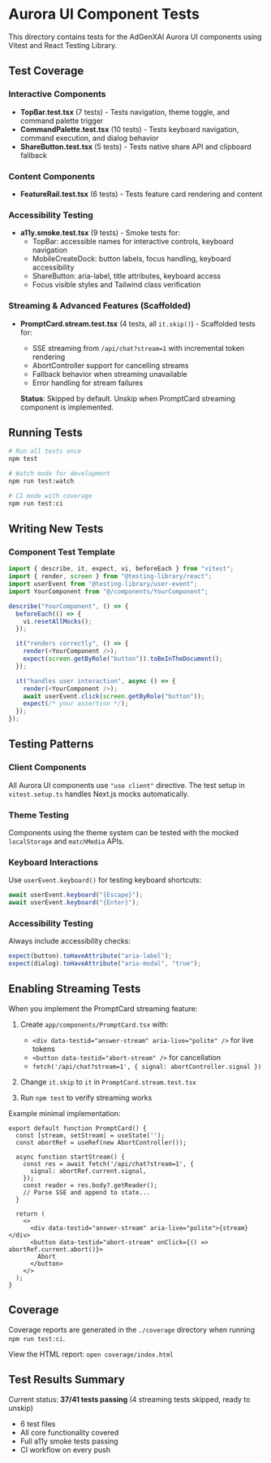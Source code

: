 # Aurora UI Component Tests

This directory contains tests for the AdGenXAI Aurora UI components using Vitest and React Testing Library.

## Test Coverage

### Interactive Components
- **TopBar.test.tsx** (7 tests) - Tests navigation, theme toggle, and command palette trigger
- **CommandPalette.test.tsx** (10 tests) - Tests keyboard navigation, command execution, and dialog behavior
- **ShareButton.test.tsx** (5 tests) - Tests native share API and clipboard fallback

### Content Components
- **FeatureRail.test.tsx** (6 tests) - Tests feature card rendering and content

### Accessibility Testing
- **a11y.smoke.test.tsx** (9 tests) - Smoke tests for:
  - TopBar: accessible names for interactive controls, keyboard navigation
  - MobileCreateDock: button labels, focus handling, keyboard accessibility
  - ShareButton: aria-label, title attributes, keyboard access
  - Focus visible styles and Tailwind class verification

### Streaming & Advanced Features (Scaffolded)
- **PromptCard.stream.test.tsx** (4 tests, all `it.skip()`) - Scaffolded tests for:
  - SSE streaming from `/api/chat?stream=1` with incremental token rendering
  - AbortController support for cancelling streams
  - Fallback behavior when streaming unavailable
  - Error handling for stream failures

  **Status**: Skipped by default. Unskip when PromptCard streaming component is implemented.

## Running Tests

```bash
# Run all tests once
npm test

# Watch mode for development
npm run test:watch

# CI mode with coverage
npm run test:ci
```

## Writing New Tests

### Component Test Template

```typescript
import { describe, it, expect, vi, beforeEach } from "vitest";
import { render, screen } from "@testing-library/react";
import userEvent from "@testing-library/user-event";
import YourComponent from "@/components/YourComponent";

describe("YourComponent", () => {
  beforeEach(() => {
    vi.resetAllMocks();
  });

  it("renders correctly", () => {
    render(<YourComponent />);
    expect(screen.getByRole("button")).toBeInTheDocument();
  });

  it("handles user interaction", async () => {
    render(<YourComponent />);
    await userEvent.click(screen.getByRole("button"));
    expect(/* your assertion */);
  });
});
```

## Testing Patterns

### Client Components
All Aurora UI components use `"use client"` directive. The test setup in `vitest.setup.ts` handles Next.js mocks automatically.

### Theme Testing
Components using the theme system can be tested with the mocked `localStorage` and `matchMedia` APIs.

### Keyboard Interactions
Use `userEvent.keyboard()` for testing keyboard shortcuts:
```typescript
await userEvent.keyboard("{Escape}");
await userEvent.keyboard("{Enter}");
```

### Accessibility Testing
Always include accessibility checks:
```typescript
expect(button).toHaveAttribute("aria-label");
expect(dialog).toHaveAttribute("aria-modal", "true");
```

## Enabling Streaming Tests

When you implement the PromptCard streaming feature:

1. Create `app/components/PromptCard.tsx` with:
   - `<div data-testid="answer-stream" aria-live="polite" />` for live tokens
   - `<button data-testid="abort-stream" />` for cancellation
   - `fetch('/api/chat?stream=1', { signal: abortController.signal })`

2. Change `it.skip` to `it` in `PromptCard.stream.test.tsx`

3. Run `npm test` to verify streaming works

Example minimal implementation:
```tsx
export default function PromptCard() {
  const [stream, setStream] = useState('');
  const abortRef = useRef(new AbortController());

  async function startStream() {
    const res = await fetch('/api/chat?stream=1', {
      signal: abortRef.current.signal,
    });
    const reader = res.body?.getReader();
    // Parse SSE and append to state...
  }

  return (
    <>
      <div data-testid="answer-stream" aria-live="polite">{stream}</div>
      <button data-testid="abort-stream" onClick={() => abortRef.current.abort()}>
        Abort
      </button>
    </>
  );
}
```

## Coverage

Coverage reports are generated in the `./coverage` directory when running `npm run test:ci`.

View the HTML report: `open coverage/index.html`

## Test Results Summary

Current status: **37/41 tests passing** (4 streaming tests skipped, ready to unskip)
- 6 test files
- All core functionality covered
- Full a11y smoke tests passing
- CI workflow on every push
